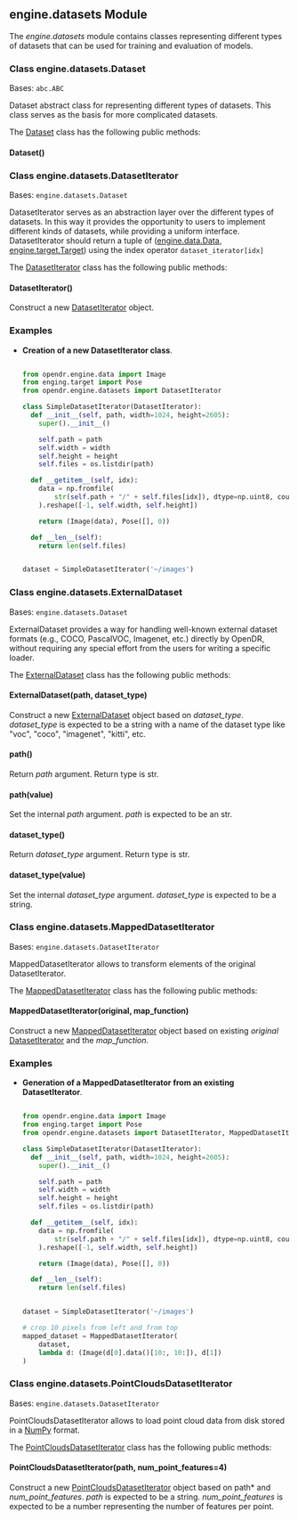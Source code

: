 ## engine.datasets Module

The *engine.datasets* module contains classes representing different types of datasets that can be used for training and evaluation of models.

### Class engine.datasets.Dataset
Bases: `abc.ABC`

Dataset abstract class for representing different types of datasets.
This class serves as the basis for more complicated datasets.


The [Dataset](#class-engine.datasets.Dataset) class has the following public methods:
#### Dataset()

### Class engine.datasets.DatasetIterator
Bases: `engine.datasets.Dataset`

DatasetIterator serves as an abstraction layer over the different types of datasets.
In this way it provides the opportunity to users to implement different kinds of datasets, while providing a uniform interface.
DatasetIterator should return a tuple of ([engine.data.Data](#class_engine.data.Data), [engine.target.Target](#class_engine.target.Target)) using the index operator `dataset_iterator[idx]`

The [DatasetIterator](#class-engine.datasets.DatasetIterator) class has the following public methods:
#### DatasetIterator()
Construct a new [DatasetIterator](#class-engine.datasets.DatasetIterator) object.

### Examples
* **Creation of a new DatasetIterator class**.  
  ```python
  
  from opendr.engine.data import Image
  from enging.target import Pose
  from opendr.engine.datasets import DatasetIterator

  class SimpleDatasetIterator(DatasetIterator):
    def __init__(self, path, width=1024, height=2605):
      super().__init__()

      self.path = path
      self.width = width
      self.height = height
      self.files = os.listdir(path)

    def __getitem__(self, idx):
      data = np.fromfile(
          str(self.path + "/" + self.files[idx]), dtype=np.uint8, count=-1
      ).reshape([-1, self.width, self.height])

      return (Image(data), Pose([], 0))

    def __len__(self):
      return len(self.files)


  dataset = SimpleDatasetIterator('~/images')
  ```

### Class engine.datasets.ExternalDataset
Bases: `engine.datasets.Dataset`

ExternalDataset provides a way for handling well-known external dataset formats (e.g., COCO, PascalVOC, Imagenet, etc.) directly by OpenDR, without requiring any special effort from the users for writing a specific loader.


The [ExternalDataset](#class-engine.datasets.ExternalDataset) class has the following public methods:
#### ExternalDataset(path, dataset_type)
Construct a new [ExternalDataset](#class-engine.datasets.ExternalDataset) object based on *dataset_type*.
*dataset_type* is expected to be a string with a name of the dataset type like "voc", "coco", "imagenet", "kitti", etc.

#### path()
  Return *path* argument.
  Return type is str.

#### path(value)
  Set the internal *path* argument.
  *path* is expected to be an str.

#### dataset_type()
  Return *dataset_type* argument.
  Return type is str.

#### dataset_type(value)
  Set the internal *dataset_type* argument.
  *dataset_type* is expected to be a string.


### Class engine.datasets.MappedDatasetIterator
Bases: `engine.datasets.DatasetIterator`

MappedDatasetIterator allows to transform elements of the original DatasetIterator.

The [MappedDatasetIterator](#class-engine.datasets.MappedDatasetIterator) class has the following public methods:
#### MappedDatasetIterator(original, map_function)
Construct a new [MappedDatasetIterator](#class-engine.datasets.MappedDatasetIterator) object based on existing *original* [DatasetIterator](#class-engine.datasets.DatasetIterator) and the *map_function*.

### Examples
* **Generation of a MappedDatasetIterator from an existing DatasetIterator**.  
  ```python
  
  from opendr.engine.data import Image
  from enging.target import Pose
  from opendr.engine.datasets import DatasetIterator, MappedDatasetIterator

  class SimpleDatasetIterator(DatasetIterator):
    def __init__(self, path, width=1024, height=2605):
      super().__init__()

      self.path = path
      self.width = width
      self.height = height
      self.files = os.listdir(path)

    def __getitem__(self, idx):
      data = np.fromfile(
          str(self.path + "/" + self.files[idx]), dtype=np.uint8, count=-1
      ).reshape([-1, self.width, self.height])

      return (Image(data), Pose([], 0))

    def __len__(self):
      return len(self.files)


  dataset = SimpleDatasetIterator('~/images')

  # crop 10 pixels from left and from top
  mapped_dataset = MappedDatasetIterator(
      dataset,
      lambda d: (Image(d[0].data()[10:, 10:]), d[1])
  )

  ```

### Class engine.datasets.PointCloudsDatasetIterator
Bases: `engine.datasets.DatasetIterator`

PointCloudsDatasetIterator allows to load point cloud data from disk stored in a [NumPy](https://numpy.org) format.

The [PointCloudsDatasetIterator](#class-engine.datasets.PointCloudsDatasetIterator) class has the following public methods:
#### PointCloudsDatasetIterator(path, num_point_features=4)
  Construct a new [PointCloudsDatasetIterator](#class-engine.datasets.PointCloudsDatasetIterator) object based on path* and *num_point_features*.
  *path* is expected to be a string.
  *num_point_features* is expected to be a number representing the number of features per point.